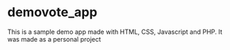 # demovote_app
This is a sample demo app made with HTML, CSS, Javascript and PHP.
It was made as a personal project
